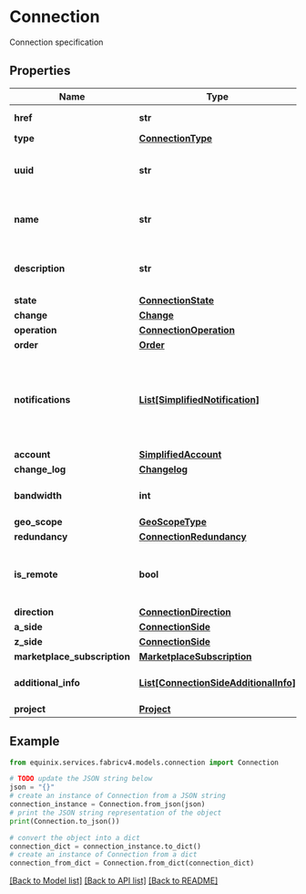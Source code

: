 # Connection

Connection specification

## Properties

Name | Type | Description | Notes
------------ | ------------- | ------------- | -------------
**href** | **str** | Connection URI | [optional] [readonly] 
**type** | [**ConnectionType**](ConnectionType.md) |  | 
**uuid** | **str** | Equinix-assigned connection identifier | [optional] 
**name** | **str** | Customer-provided connection name | 
**description** | **str** | Customer-provided connection description | [optional] 
**state** | [**ConnectionState**](ConnectionState.md) |  | [optional] 
**change** | [**Change**](Change.md) |  | [optional] 
**operation** | [**ConnectionOperation**](ConnectionOperation.md) |  | [optional] 
**order** | [**Order**](Order.md) |  | [optional] 
**notifications** | [**List[SimplifiedNotification]**](SimplifiedNotification.md) | Preferences for notifications on connection configuration or status changes | [optional] 
**account** | [**SimplifiedAccount**](SimplifiedAccount.md) |  | [optional] 
**change_log** | [**Changelog**](Changelog.md) |  | [optional] 
**bandwidth** | **int** | Connection bandwidth in Mbps | 
**geo_scope** | [**GeoScopeType**](GeoScopeType.md) |  | [optional] 
**redundancy** | [**ConnectionRedundancy**](ConnectionRedundancy.md) |  | [optional] 
**is_remote** | **bool** | Connection property derived from access point locations | [optional] 
**direction** | [**ConnectionDirection**](ConnectionDirection.md) |  | [optional] 
**a_side** | [**ConnectionSide**](ConnectionSide.md) |  | 
**z_side** | [**ConnectionSide**](ConnectionSide.md) |  | 
**marketplace_subscription** | [**MarketplaceSubscription**](MarketplaceSubscription.md) |  | [optional] 
**additional_info** | [**List[ConnectionSideAdditionalInfo]**](ConnectionSideAdditionalInfo.md) | Connection additional information | [optional] 
**project** | [**Project**](Project.md) |  | [optional] 

## Example

```python
from equinix.services.fabricv4.models.connection import Connection

# TODO update the JSON string below
json = "{}"
# create an instance of Connection from a JSON string
connection_instance = Connection.from_json(json)
# print the JSON string representation of the object
print(Connection.to_json())

# convert the object into a dict
connection_dict = connection_instance.to_dict()
# create an instance of Connection from a dict
connection_from_dict = Connection.from_dict(connection_dict)
```
[[Back to Model list]](../README.md#documentation-for-models) [[Back to API list]](../README.md#documentation-for-api-endpoints) [[Back to README]](../README.md)


